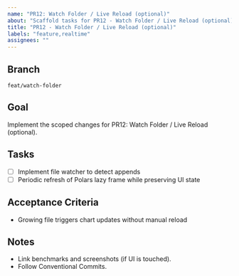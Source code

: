 ```yaml
---
name: "PR12: Watch Folder / Live Reload (optional)"
about: "Scaffold tasks for PR12 - Watch Folder / Live Reload (optional)"
title: "PR12 - Watch Folder / Live Reload (optional)"
labels: "feature,realtime"
assignees: ""
---
```


## Branch
`feat/watch-folder`

## Goal
Implement the scoped changes for PR12: Watch Folder / Live Reload (optional).

## Tasks
- [ ] Implement file watcher to detect appends
- [ ] Periodic refresh of Polars lazy frame while preserving UI state

## Acceptance Criteria
- Growing file triggers chart updates without manual reload

## Notes
- Link benchmarks and screenshots (if UI is touched).
- Follow Conventional Commits.

